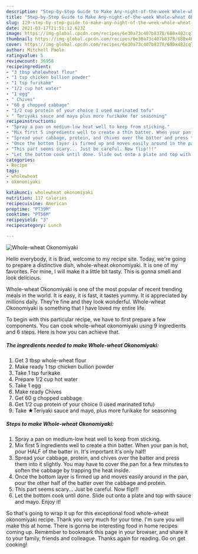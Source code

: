```yaml
---
description: "Step-by-Step Guide to Make Any-night-of-the-week Whole-wheat Okonomiyaki"
title: "Step-by-Step Guide to Make Any-night-of-the-week Whole-wheat Okonomiyaki"
slug: 129-step-by-step-guide-to-make-any-night-of-the-week-whole-wheat-okonomiyaki
date: 2021-03-17T21:51:12.623Z
image: https://img-global.cpcdn.com/recipes/6e30a73c407b8378/680x482cq70/whole-wheat-okonomiyaki-recipe-main-photo.jpg
thumbnail: https://img-global.cpcdn.com/recipes/6e30a73c407b8378/680x482cq70/whole-wheat-okonomiyaki-recipe-main-photo.jpg
cover: https://img-global.cpcdn.com/recipes/6e30a73c407b8378/680x482cq70/whole-wheat-okonomiyaki-recipe-main-photo.jpg
author: Mitchell Poole
ratingvalue: 5
reviewcount: 36958
recipeingredient:
- "3 tbsp wholewheat flour"
- "1 tsp chicken bullion powder"
- "1 tsp furikake"
- "1/2 cup hot water"
- "1 egg"
- " Chives"
- "60 g chopped cabbage"
- "1/2 cup protein of your choice I used marinated tofu"
- " Teriyaki sauce and mayo plus more furikake for seasoning"
recipeinstructions:
- "Spray a pan on medium-low heat well to keep from sticking."
- "Mix first 5 ingredients well to create a thin batter. When your pan is hot, pour HALF of the batter in. It&#39;s important it&#39;s only half!"
- "Spread your cabbage, protein, and chives over the batter and press them into it slightly. You may have to cover the pan for a few minutes to soften the cabbage by trapping the heat inside."
- "Once the bottom layer is firmed up and moves easily around in the pan, pour the other half of the batter over the cabbage and protein."
- "This part seems scary... Just be careful. Now flip!!!"
- "Let the bottom cook until done. Slide out onto a plate and top with sauce and mayo. Enjoy it!"
categories:
- Recipe
tags:
- wholewheat
- okonomiyaki

katakunci: wholewheat okonomiyaki 
nutrition: 117 calories
recipecuisine: American
preptime: "PT39M"
cooktime: "PT56M"
recipeyield: "3"
recipecategory: Lunch

---
```



![Whole-wheat Okonomiyaki](https://img-global.cpcdn.com/recipes/6e30a73c407b8378/680x482cq70/whole-wheat-okonomiyaki-recipe-main-photo.jpg)

Hello everybody, it is Brad, welcome to my recipe site. Today, we're going to prepare a distinctive dish, whole-wheat okonomiyaki. It is one of my favorites. For mine, I will make it a little bit tasty. This is gonna smell and look delicious.



Whole-wheat Okonomiyaki is one of the most popular of recent trending meals in the world. It is easy, it is fast, it tastes yummy. It is appreciated by millions daily. They're fine and they look wonderful. Whole-wheat Okonomiyaki is something that I have loved my entire life.


To begin with this particular recipe, we have to first prepare a few components. You can cook whole-wheat okonomiyaki using 9 ingredients and 6 steps. Here is how you can achieve that.

<!--inarticleads1-->

##### The ingredients needed to make Whole-wheat Okonomiyaki:

1. Get 3 tbsp whole-wheat flour
1. Make ready 1 tsp chicken bullion powder
1. Take 1 tsp furikake
1. Prepare 1/2 cup hot water
1. Take 1 egg
1. Make ready  Chives
1. Get 60 g chopped cabbage
1. Get 1/2 cup protein of your choice (I used marinated tofu)
1. Take  ★Teriyaki sauce and mayo, plus more furikake for seasoning




<!--inarticleads2-->

##### Steps to make Whole-wheat Okonomiyaki:

1. Spray a pan on medium-low heat well to keep from sticking.
1. Mix first 5 ingredients well to create a thin batter. When your pan is hot, pour HALF of the batter in. It&#39;s important it&#39;s only half!
1. Spread your cabbage, protein, and chives over the batter and press them into it slightly. You may have to cover the pan for a few minutes to soften the cabbage by trapping the heat inside.
1. Once the bottom layer is firmed up and moves easily around in the pan, pour the other half of the batter over the cabbage and protein.
1. This part seems scary... Just be careful. Now flip!!!
1. Let the bottom cook until done. Slide out onto a plate and top with sauce and mayo. Enjoy it!




So that's going to wrap it up for this exceptional food whole-wheat okonomiyaki recipe. Thank you very much for your time. I'm sure you will make this at home. There is gonna be interesting food in home recipes coming up. Remember to bookmark this page in your browser, and share it to your family, friends and colleague. Thanks again for reading. Go on get cooking!
